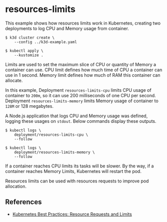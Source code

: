 # resources-limits

This example shows how resources limits work in Kubernetes, creating two
deployments to log CPU and Memory usage from container.

```console
$ k3d cluster create \
    --config ../k3d-example.yaml

$ kubectl apply \
    --kustomize .
```

Limits are used to set the maximum slice of CPU or quantity of Memory a
container can use. CPU limit defines how much time of CPU a container can use in
1 second. Memory limit defines how much of RAM this container can allocate.

In this example, Deployment `resources-limits-cpu` limits CPU usage of container
to `200m`, so it can use 200 milliseconds of one CPU per second. Deployment
`resources-limits-memory` limits Memory usage of container to `128M` or 128
megabytes.

A Node.js application that logs CPU and Memory usage was defined, logging these
usages on `stdout`. Below commands display these outputs.

```console
$ kubectl logs \
    deployment/resources-limits-cpu \
    --follow

$ kubectl logs \
    deployment/resources-limits-memory \
    --follow
```

If a container reaches CPU limits its tasks will be slower. By the way, if a
container reaches Memory Limits, Kubernetes will restart the pod.

Resources limits can be used with resources requests to improve pod allocation.

## References

* [Kubernetes Best Practices: Resource Requests and Limits](https://cloud.google.com/blog/products/containers-kubernetes/kubernetes-best-practices-resource-requests-and-limits)
